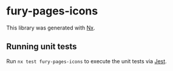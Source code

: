 # fury-pages-icons

This library was generated with [Nx](https://nx.dev).


## Running unit tests

Run `nx test fury-pages-icons` to execute the unit tests via [Jest](https://jestjs.io).


